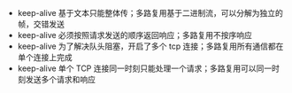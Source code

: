- keep-alive 基于文本只能整体传；多路复用基于二进制流，可以分解为独立的帧，交错发送
- keep-alive 必须按照请求发送的顺序返回响应；多路复用不按序响应
- keep-alive 为了解决队头阻塞，开启了多个 tcp 连接；多路复用所有通信都在单个连接上完成
- keep-alive 单个 TCP 连接同一时刻只能处理一个请求；多路复用可以同一时刻发送多个请求和响应
